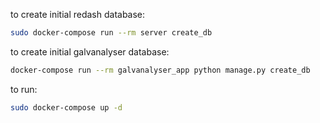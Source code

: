 to create initial redash database:

```bash
sudo docker-compose run --rm server create_db
```

to create initial galvanalyser database:

```bash
docker-compose run --rm galvanalyser_app python manage.py create_db
```

to run:

```bash
sudo docker-compose up -d
```
